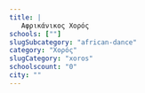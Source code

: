 ```yaml
---
title: |
   Αφρικάνικος Χορός
schools: [""]
slugSubcategory: "african-dance"
category: "Χορός"
slugCategory: "xoros"
schoolscount: "0"
city: ""
---
```


